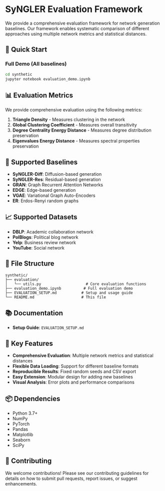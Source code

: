 # SyNGLER Evaluation Framework

We provide a comprehensive evaluation framework for network generation baselines. Our framework enables systematic comparison of different approaches using multiple network metrics and statistical distances.

## 🚀 Quick Start

### Full Demo (All baselines)
```bash
cd synthetic
jupyter notebook evaluation_demo.ipynb
```

## 📊 Evaluation Metrics

We provide comprehensive evaluation using the following metrics:

1. **Triangle Density** - Measures clustering in the network
2. **Global Clustering Coefficient** - Measures overall transitivity
3. **Degree Centrality Energy Distance** - Measures degree distribution preservation
4. **Eigenvalues Energy Distance** - Measures spectral properties preservation

## 🎯 Supported Baselines

- **SyNGLER-Diff**: Diffusion-based generation
- **SyNGLER-Res**: Residual-based generation
- **GRAN**: Graph Recurrent Attention Networks
- **EDGE**: Edge-based generation
- **VGAE**: Variational Graph Auto-Encoders
- **ER**: Erdos-Renyi random graphs

## 📈 Supported Datasets

- **DBLP**: Academic collaboration network
- **PolBlogs**: Political blog network
- **Yelp**: Business review network
- **YouTube**: Social network

## 📁 File Structure

```
synthetic/
├── evaluation/
│   └── utils.py                    # Core evaluation functions
├── evaluation_demo.ipynb          # Full evaluation demo
├── EVALUATION_SETUP.md           # Setup and usage guide
└── README.md                     # This file
```


## 📚 Documentation

- **Setup Guide**: `EVALUATION_SETUP.md`

## 🔧 Key Features

- **Comprehensive Evaluation**: Multiple network metrics and statistical distances
- **Flexible Data Loading**: Support for different baseline formats
- **Reproducible Results**: Fixed random seeds and CSV export
- **Easy Extension**: Modular design for adding new baselines
- **Visual Analysis**: Error plots and performance comparisons

## 📦 Dependencies

- Python 3.7+
- NumPy
- PyTorch
- Pandas
- Matplotlib
- Seaborn
- SciPy

## 🤝 Contributing

We welcome contributions! Please see our contributing guidelines for details on how to submit pull requests, report issues, or suggest enhancements.
